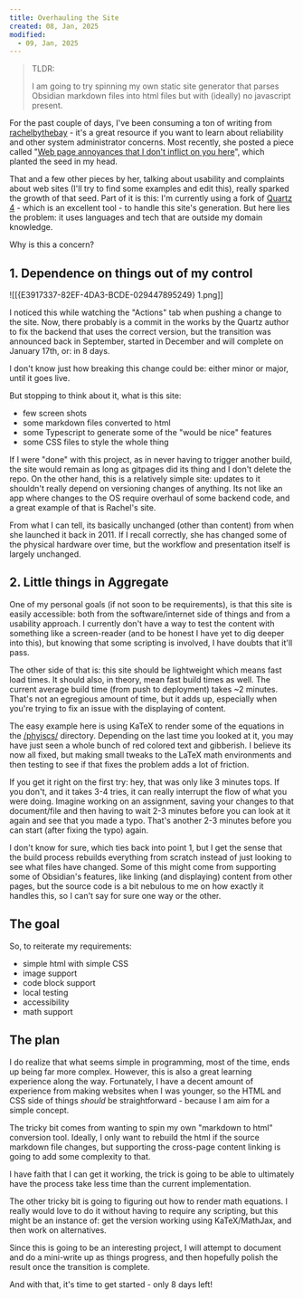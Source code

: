 ```yaml
---
title: Overhauling the Site
created: 08, Jan, 2025
modified:
  - 09, Jan, 2025
---
```


> TLDR:
> 
> I am going to try spinning my own static site generator that parses Obsidian markdown files into html files but with (ideally) no javascript present.

For the past couple of days, I've been consuming a ton of writing from [rachelbythebay](https://rachelbythebay.com/) - it's a great resource if you want to learn about reliability and other system administrator concerns. Most recently, she posted a piece called "[Web page annoyances that I don't inflict on you here](https://rachelbythebay.com/w/2025/01/04/cruft/)", which planted the seed in my head.

That and a few other pieces by her, talking about usability and complaints about web sites (I'll try to find some examples and edit this), really sparked the growth of that seed. Part of it is this: I'm currently using a fork of [Quartz 4](https://quartz.jzhao.xyz/) - which is an excellent tool - to handle this site's generation. But here lies the problem: it uses languages and tech that are outside my domain knowledge. 

Why is this a concern?

## 1. Dependence on things out of my control

![[{E3917337-82EF-4DA3-BCDE-029447895249} 1.png]]

I noticed this while watching the "Actions" tab when pushing a change to the site. Now, there probably is a commit in the works by the Quartz author to fix the backend that uses the correct version, but the transition was announced back in September, started in December and will complete on January 17th, or: in 8 days.

I don't know just how breaking this change could be: either minor or major, until it goes live.

But stopping to think about it, what is this site:

- few screen shots
- some markdown files converted to html
- some Typescript to generate some of the "would be nice" features
- some CSS files to style the whole thing

If I were "done" with this project, as in never having to trigger another build, the site would remain as long as gitpages did its thing and I don't delete the repo. On the other hand, this is a relatively simple site: updates to it shouldn't really depend on versioning changes of anything. Its not like an app where changes to the OS require overhaul of some backend code, and a great example of that is Rachel's site.

From what I can tell, its basically unchanged (other than content) from when she launched it back in 2011. If I recall correctly, she has changed some of the physical hardware over time, but the workflow and presentation itself is largely unchanged.

## 2. Little things in Aggregate

One of my personal goals (if not soon to be requirements), is that this site is easily accessible: both from the software/internet side of things and from a usability approach. I currently don't have a way to test the content with something like a screen-reader (and to be honest I have yet to dig deeper into this), but knowing that some scripting is involved, I have doubts that it'll pass.

The other side of that is: this site should be lightweight which means fast load times. It should also, in theory, mean fast build times as well. The current average build time (from push to deployment) takes ~2 minutes. That's not an egregious amount of time, but it adds up, especially when you're trying to fix an issue with the displaying of content.

The easy example here is using KaTeX to render some of the equations in the [/phyiscs/](https://quantumrook.github.io/Physics/) directory. Depending on the last time you looked at it, you may have just seen a whole bunch of red colored text and gibberish. I believe its now all fixed, but making small tweaks to the LaTeX math environments and then testing to see if that fixes the problem adds a lot of friction.

If you get it right on the first try: hey, that was only like 3 minutes tops. If you don't, and it takes 3-4 tries, it can really interrupt the flow of what you were doing. Imagine working on an assignment, saving your changes to that document/file and then having to wait 2-3 minutes before you can look at it again and see that you made a typo. That's another 2-3 minutes before you can start (after fixing the typo) again.

I don't know for sure, which ties back into point 1, but I get the sense that the build process rebuilds everything from scratch instead of just looking to see what files have changed. Some of this might come from supporting some of Obsidian's features, like linking (and displaying) content from other pages, but the source code is a bit nebulous to me on how exactly it handles this, so I can't say for sure one way or the other.

## The goal

So, to reiterate my requirements:

- simple html with simple CSS
- image support
- code block support
- local testing
- accessibility
- math support

## The plan

I do realize that what seems simple in programming, most of the time, ends up being far more complex. However, this is also a great learning experience along the way. Fortunately, I have a decent amount of experience from making websites when I was younger, so the HTML and CSS side of things *should* be straightforward - because I am aim for a simple concept.

The tricky bit comes from wanting to spin my own "markdown to html" conversion tool. Ideally, I only want to rebuild the html if the source markdown file changes, but supporting the cross-page content linking is going to add some complexity to that.

I have faith that I can get it working, the trick is going to be able to ultimately have the process take less time than the current implementation.

The other tricky bit is going to figuring out how to render math equations. I really would love to do it without having to require any scripting, but this might be an instance of: get the version working using KaTeX/MathJax, and then work on alternatives.

Since this is going to be an interesting project, I will attempt to document and do a mini-write up as things progress, and then hopefully polish the result once the transition is complete.

And with that, it's time to get started - only 8 days left!